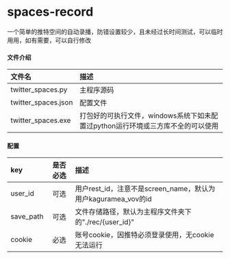# spaces-record
一个简单的推特空间的自动录播，防错设置较少，且未经过长时间测试，可以临时用用，如有需要，可以自行修改

#### 文件介绍
文件名|描述
:---|:----
twitter_spaces.py|主程序源码
twitter_spaces.json|配置文件
twitter_spaces.exe|打包好的可执行文件，windows系统下如未配置过python运行环境或三方库不全的可以使用

#### 配置
key       |是否必选|  描述
:-------  |:----: | :----
user_id   |  可选  |  用户rest_id，注意不是screen_name，默认为用户kaguramea_vov的id
save_path |  可选  |  文件存储路径，默认为主程序文件夹下的"./rec/{user_id}"
cookie    |  必选  |  账号cookie，因推特必须登录使用，无cookie无法运行
